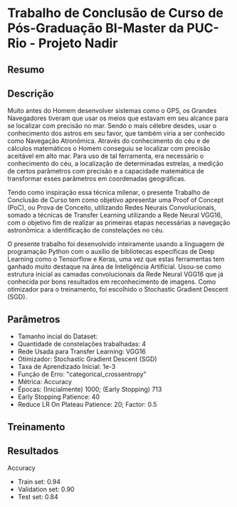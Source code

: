 # Trabalho de Conclusão de Curso de Pós-Graduação BI-Master da PUC-Rio - Projeto Nadir

## Resumo

## Descrição
Muito antes do Homem desenvolver sistemas como o GPS, os Grandes Navegadores tiveram que usar os meios que estavam em seu alcance para se localizar com precisão no mar. Sendo o mais célebre desdes, usar o conhecimento dos astros em seu favor, que também viria a ser conhecido como Navegação Atronômica. Através do conhecimento do céu e de cálculos matemáticos o Homem conseguiu se localizar com precisão aceitável em alto mar. Para uso de tal ferramenta, era necessário o conhecimento do céu, a localização de determinadas estrelas, a medição de certos parâmetros com precisão e a capacidade matemática de transformar esses parâmetros em coordenadas geográficas.

Tendo como inspiração essa técnica milenar, o presente Trabalho de Conclusão de Curso tem como objetivo apresentar uma Proof of Concept (PoC), ou Prova de Conceito, utilizando Redes Neurais Convolucionais, somado a técnicas de Transfer Learning utilizando a Rede Neural VGG16, com o objetivo fim de realizar as primeiras etapas necessárias a navegação astronômica: a identificação de constelações no céu.

O presente trabalho foi desenvolvido inteiramente usando a linguagem de programação Python com o auxílio de bibliotecas específicas de Deep Learning como o Tensorflow e Keras, uma vez que estas ferramentas tem ganhado muito destaque na área de Inteligência Artificial. Usou-se como estrutura inicial as camadas convolucionais da Rede Neural VGG16 que já conhecida por bons resultados em reconhecimento de imagens. Como otimizador para o treinamento, foi escolhido o Stochastic Gradient Descent (SGD).

## Parâmetros
- Tamanho incial do Dataset:
- Quantidade de constelações trabalhadas: 4
- Rede Usada para Transfer Learning: VGG16
- Otimizador: Stochastic Gradient Descent (SGD)
- Taxa de Aprendizado Inicial: 1e-3
- Função de Erro: "categorical_crossentropy"
- Métrica: Accuracy
- Épocas: (Inicialmente) 1000; (Early Stopping) 713
- Early Stopping Patience: 40
- Reduce LR On Plateau Patience: 20; Factor: 0.5

## Treinamento



## Resultados

Accuracy
- Train set: 0.94
- Validation set: 0.90
- Test set: 0.84
